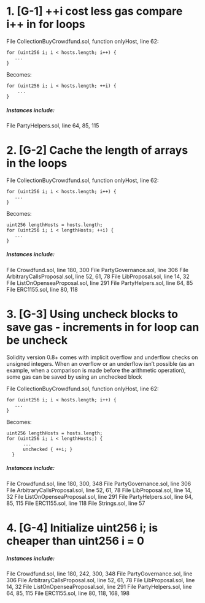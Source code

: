 # 1. [G-1]  ++i  cost less gas compare i++ in for loops

File CollectionBuyCrowdfund.sol, function onlyHost, line 62:

    for (uint256 i; i < hosts.length; i++) {
       ...
    }

Becomes:

    for (uint256 i; i < hosts.length; ++i) {
        ...
    }

##### Instances include:

File PartyHelpers.sol, line 64, 85, 115

# 2. [G-2] Cache the length of arrays in the loops

File CollectionBuyCrowdfund.sol, function onlyHost, line 62:

    for (uint256 i; i < hosts.length; i++) {
       ...
    }

Becomes:

    uint256 lengthHosts = hosts.length;
    for (uint256 i; i < lengthHosts; ++i) {
       ...
    }

##### Instances include:

File Crowdfund.sol, line 180, 300
File PartyGovernance.sol, line 306
File ArbitraryCallsProposal.sol, line 52, 61, 78
File LibProposal.sol, line 14, 32
File ListOnOpenseaProposal.sol, line 291
File PartyHelpers.sol, line 64, 85
File ERC1155.sol, line 80, 118

# 3. [G-3] Using uncheck blocks to save gas - increments in for loop can be uncheck
Solidity version 0.8+ comes with implicit overflow and underflow checks on unsigned integers. When an overflow or an underflow isn’t possible (as an example, when a comparison is made before the arithmetic operation), some gas can be saved by using an unchecked block

 File CollectionBuyCrowdfund.sol, function onlyHost, line 62:

    for (uint256 i; i < hosts.length; i++) {
       ...
    }

Becomes:

    uint256 lengthHosts = hosts.length;
    for (uint256 i; i < lengthHosts;) {
          ...
          unchecked { ++i; }
      }

##### Instances include:

File Crowdfund.sol, line 180, 300, 348
File PartyGovernance.sol, line 306
File ArbitraryCallsProposal.sol, line 52, 61, 78
File LibProposal.sol, line 14, 32
File ListOnOpenseaProposal.sol, line 291
File PartyHelpers.sol, line 64, 85, 115
File ERC1155.sol, line 118
File Strings.sol, line 57

# 4. [G-4] Initialize uint256 i; is cheaper than uint256 i = 0

##### Instances include:

File Crowdfund.sol, line 180, 242, 300, 348
File PartyGovernance.sol, line 306
File ArbitraryCallsProposal.sol, line 52, 61, 78
File LibProposal.sol, line 14, 32
File ListOnOpenseaProposal.sol, line 291
File PartyHelpers.sol, line 64, 85, 115
File ERC1155.sol, line 80, 118, 168,  198




